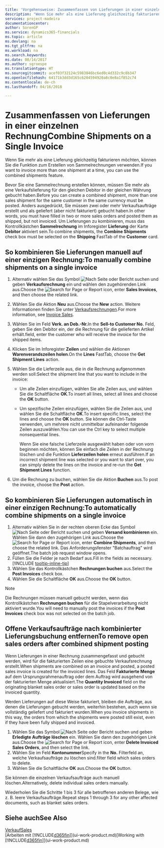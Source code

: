 ```yaml
---
title: 'Vorgehensweise: Zusammenfassen von Lieferungen in einer einzelnen Rechnung | Microsoft Docs'
description: "Wenn Sie mehr als eine Lieferung gleichzeitig fakturieren möchten, können Sie die Funktion zum Erstellen von Sammelrechnungen verwenden."
services: project-madeira
documentationcenter: 
author: SorenGP
ms.service: dynamics365-financials
ms.topic: article
ms.devlang: na
ms.tgt_pltfrm: na
ms.workload: na
ms.search.keywords: 
ms.date: 08/14/2017
ms.author: sgroespe
ms.translationtype: HT
ms.sourcegitcommit: acef03f32124c5983846bc6ed0c4d332c9c8b347
ms.openlocfilehash: 64171b3dd3d165c6204594920a8c0e8a1f852c74
ms.contentlocale: de-ch
ms.lasthandoff: 04/16/2018

---
```

# <a name="combine-shipments-on-a-single-invoice"></a><span data-ttu-id="a3286-103">Zusammenfassen von Lieferungen in einer einzelnen Rechnung</span><span class="sxs-lookup"><span data-stu-id="a3286-103">Combine Shipments on a Single Invoice</span></span>
<span data-ttu-id="a3286-104">Wenn Sie mehr als eine Lieferung gleichzeitig fakturieren möchten, können Sie die Funktion zum Erstellen von Sammelrechnungen verwenden.</span><span class="sxs-lookup"><span data-stu-id="a3286-104">If you want to invoice more than one shipment at a time, you can use the combined shipments feature.</span></span>  

 <span data-ttu-id="a3286-105">Bevor Sie eine Sammelrechnung erstellen können, müssen Sie mehr als eine Verkaufslieferung für den gleichen Debitor in der gleichen Währung gebucht haben.</span><span class="sxs-lookup"><span data-stu-id="a3286-105">Before you can create a combined shipment, more than one sales shipment for the same customer in the same currency must be posted.</span></span> <span data-ttu-id="a3286-106">Anders ausgedrückt, Sie müssen zwei oder mehr Verkaufsaufträge erstellt und als geliefert (aber nicht fakturiert) gebucht haben.</span><span class="sxs-lookup"><span data-stu-id="a3286-106">In other words, you must have filled in two or more sales orders and posted them as shipped, but not invoiced.</span></span> <span data-ttu-id="a3286-107">Um Lieferungen zu kombinieren, muss das Kontrollkästchen **Sammelrechnung** im Inforegister **Lieferung** der Karte **Debitor** aktiviert sein.</span><span class="sxs-lookup"><span data-stu-id="a3286-107">To combine shipments, the **Combine Shipments** check box must be selected on the **Shipping** FastTab of the **Customer** card.</span></span>  

## <a name="to-manually-combine-shipments-on-a-single-invoice"></a><span data-ttu-id="a3286-108">So kombinieren Sie Lieferungen manuell auf einer einzigen Rechnung:</span><span class="sxs-lookup"><span data-stu-id="a3286-108">To manually combine shipments on a single invoice</span></span>  
1. <span data-ttu-id="a3286-109">Alternativ wählen Sie das Symbol ![Nach Seite oder Bericht suchen](media/ui-search/search_small.png "Nach Seite oder Bericht suchen") und geben **Verkaufsrechnung** ein und wählen den zugehörenden Link aus.</span><span class="sxs-lookup"><span data-stu-id="a3286-109">Choose the ![Search for Page or Report](media/ui-search/search_small.png "Search for Page or Report icon") icon, enter **Sales Invoices**, and then choose the related link.</span></span>  
2. <span data-ttu-id="a3286-110">Wählen Sie die Aktion **Neu** aus.</span><span class="sxs-lookup"><span data-stu-id="a3286-110">Choose the **New** action.</span></span> <span data-ttu-id="a3286-111">Weitere Informationen finden Sie unter [Verkaufsrechnungen](sales-how-invoice-sales.md).</span><span class="sxs-lookup"><span data-stu-id="a3286-111">For more information, see [Invoice Sales](sales-how-invoice-sales.md).</span></span>
3. <span data-ttu-id="a3286-112">Wählen Sie im Feld **Verk. an Deb.-Nr.**</span><span class="sxs-lookup"><span data-stu-id="a3286-112">In the **Sell-to Customer No.**</span></span> <span data-ttu-id="a3286-113">Feld, geben Sie den Debitor ein, der die Rechnung für die gelieferten Artikel erhält.</span><span class="sxs-lookup"><span data-stu-id="a3286-113">field, enter the customer who will receive the invoice for the shipped items.</span></span>  
4. <span data-ttu-id="a3286-114">Klicken Sie im Inforegister **Zeilen** und wählen die  Aktionen **Warenverandszeilen holen**.</span><span class="sxs-lookup"><span data-stu-id="a3286-114">On the **Lines** FastTab, choose the **Get Shipment Lines** action.</span></span>  
5. <span data-ttu-id="a3286-115">Wählen Sie die Lieferzeile aus, die in die Rechnung aufgenommen werden soll:</span><span class="sxs-lookup"><span data-stu-id="a3286-115">Select the shipment line that you want to include in the invoice:</span></span>  

   - <span data-ttu-id="a3286-116">Um alle Zeilen einzufügen, wählen Sie alle Zeilen aus, und wählen Sie die Schaltfläche **OK**.</span><span class="sxs-lookup"><span data-stu-id="a3286-116">To insert all lines, select all lines and choose the **OK** button.</span></span>  
   - <span data-ttu-id="a3286-117">Um spezifische Zeilen einzufügen, wählen Sie die Zeilen aus, und wählen Sie die Schaltfläche **OK**.</span><span class="sxs-lookup"><span data-stu-id="a3286-117">To insert specific lines, select the lines and choose the **OK** button.</span></span> <span data-ttu-id="a3286-118">Sie können die Ctrl-Taste verwenden, um mehrere nicht unmittelbar aufeinander folgende Zeilen auszuwählen.</span><span class="sxs-lookup"><span data-stu-id="a3286-118">You can use the Ctrl key to select multiple nonsequential lines.</span></span>  

     <span data-ttu-id="a3286-119">Wenn Sie eine falsche Lieferzeile ausgewählt haben oder von vorn beginnen möchten, können Sie einfach die Zeilen in der Rechnung löschen und die Funktion **Lieferzeilen holen** erneut ausführen.</span><span class="sxs-lookup"><span data-stu-id="a3286-119">If an incorrect shipment line was selected or you want to start over, you can simply delete the lines on the invoice and re-run the **Get Shipment Lines** function.</span></span>  
6. <span data-ttu-id="a3286-120">Um die Rechnung zu buchen, wählen Sie die Aktion **Buchen** aus.</span><span class="sxs-lookup"><span data-stu-id="a3286-120">To post the invoice, choose the **Post** action.</span></span>  

## <a name="to-automatically-combine-shipments-on-a-single-invoice"></a><span data-ttu-id="a3286-121">So kombinieren Sie Lieferungen automatisch in einer einzigen Rechnung:</span><span class="sxs-lookup"><span data-stu-id="a3286-121">To automatically combine shipments on a single invoice</span></span>  
1. <span data-ttu-id="a3286-122">Alternativ wählen Sie in der rechten oberen Ecke das Symbol ![Nach Seite oder Bericht suchen](media/ui-search/search_small.png "Nach Seite oder Bericht suchen") und geben **Versand kombinieren** ein. Wählen Sie dann den zugehörigen Link aus.</span><span class="sxs-lookup"><span data-stu-id="a3286-122">Choose the ![Search for Page or Report](media/ui-search/search_small.png "Search for Page or Report icon") icon, enter **Combine Shipments**, and then choose the related link.</span></span> <span data-ttu-id="a3286-123">Das Anforderungsfenster "Batchauftrag" wird geöffnet.</span><span class="sxs-lookup"><span data-stu-id="a3286-123">The batch job request window opens.</span></span>  
2. <span data-ttu-id="a3286-124">Füllen Sie die Felder je nach Bedarf aus.</span><span class="sxs-lookup"><span data-stu-id="a3286-124">Fill in the fields as necessary.</span></span> [!INCLUDE [tooltip-inline-tip](includes/tooltip-inline-tip_md.md)]
3. <span data-ttu-id="a3286-125">Wählen Sie das Kontrollkästchen **Rechnungen buchen** aus.</span><span class="sxs-lookup"><span data-stu-id="a3286-125">Select the **Post Invoices** check box.</span></span>  
4. <span data-ttu-id="a3286-126">Wählen Sie die Schaltfläche **OK** aus.</span><span class="sxs-lookup"><span data-stu-id="a3286-126">Choose the **OK** button.</span></span>  

> [!NOTE]  
>  <span data-ttu-id="a3286-127">Die Rechnungen müssen manuell gebucht werden, wenn das Kontrollkästchen **Rechnungen buchen** für die Stapelverarbeitung nicht aktiviert wurde.</span><span class="sxs-lookup"><span data-stu-id="a3286-127">You will need to manually post the invoices if the **Post Invoices** check box was not selected on the batch job.</span></span>  

## <a name="to-remove-open-sales-orders-after-combined-shipment-posting"></a><span data-ttu-id="a3286-128">Offene Verkaufsaufträge nach kombinierter Lieferungsbuchung entfernen</span><span class="sxs-lookup"><span data-stu-id="a3286-128">To remove open sales orders after combined shipment posting</span></span> 
<span data-ttu-id="a3286-129">Wenn Lieferungen in einer Rechnung zusammengefasst und gebucht werden, wird für die fakturierten Zeilen eine gebuchte Verkaufsrechnung erstellt.</span><span class="sxs-lookup"><span data-stu-id="a3286-129">When shipments are combined on an invoice and posted, a posted sales invoice is created for the invoiced lines.</span></span> <span data-ttu-id="a3286-130">Das Feld **Fakturierte Menge** auf dem Ursprungsrahmenauftrag oder dem Auftrag wird ausgehend von der fakturierten Menge aktualisiert.</span><span class="sxs-lookup"><span data-stu-id="a3286-130">The **Quantity Invoiced** field on the originating blanket sales order or sales order is updated based on the invoiced quantity.</span></span>  

<span data-ttu-id="a3286-131">Werden Lieferungen auf diese Weise fakturiert, bleiben die Aufträge, aus denen die Lieferungen gebucht werden, weiterhin bestehen, auch wenn sie vollständig geliefert und fakturiert wurden.</span><span class="sxs-lookup"><span data-stu-id="a3286-131">When you invoice shipments in this way, the orders from which the shipments were posted still exist, even if they have been fully shipped and invoiced.</span></span>   

1. <span data-ttu-id="a3286-132">Wählen Sie das Symbol ![Nach Seite oder Bericht suchen](media/ui-search/search_small.png "Nach Seite oder Bericht suchen") und geben **Erledigte Aufträge löschen** ein. Wählen Sie dann den zugehörigen Link aus.</span><span class="sxs-lookup"><span data-stu-id="a3286-132">Choose the ![Search for Page or Report](media/ui-search/search_small.png "Search for Page or Report icon") icon, enter **Delete Invoiced Sales Orders**, and then select the link.</span></span>  
2. <span data-ttu-id="a3286-133">Wählen Sie im Feld **Kontonummer**</span><span class="sxs-lookup"><span data-stu-id="a3286-133">Specify in the **No.**</span></span> <span data-ttu-id="a3286-134">Filterfeld an, welche Verkaufsaufträge zu löschen sind.</span><span class="sxs-lookup"><span data-stu-id="a3286-134">filter field which sales orders to delete.</span></span>  
3. <span data-ttu-id="a3286-135">Wählen Sie die Schaltfläche **OK** aus.</span><span class="sxs-lookup"><span data-stu-id="a3286-135">Choose the **OK** button.</span></span>  

<span data-ttu-id="a3286-136">Sie können die einzelnen Verkaufsaufträge auch manuell löschen.</span><span class="sxs-lookup"><span data-stu-id="a3286-136">Alternatively, delete individual sales orders manually.</span></span>  

<span data-ttu-id="a3286-137">Wiederholen Sie die Schritte 1 bis 3 für alle betroffenen anderen Belege, wie z. B. leere Verkaufsaufträge.</span><span class="sxs-lookup"><span data-stu-id="a3286-137">Repeat steps 1 through 3 for any other affected documents, such as blanket sales orders.</span></span>

## <a name="see-also"></a><span data-ttu-id="a3286-138">Siehe auch</span><span class="sxs-lookup"><span data-stu-id="a3286-138">See Also</span></span>  
[<span data-ttu-id="a3286-139">Verkauf</span><span class="sxs-lookup"><span data-stu-id="a3286-139">Sales</span></span>](sales-manage-sales.md)  
<span data-ttu-id="a3286-140">[Arbeiten mit [!INCLUDE[d365fin](includes/d365fin_md.md)]](ui-work-product.md)</span><span class="sxs-lookup"><span data-stu-id="a3286-140">[Working with [!INCLUDE[d365fin](includes/d365fin_md.md)]](ui-work-product.md)</span></span>

